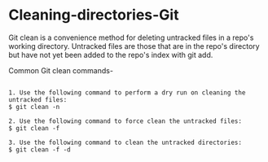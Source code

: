 # Cleaning-directories-Git

Git clean is a convenience method for deleting untracked files in a repo's working directory. Untracked files are those that are in the repo's directory but have not yet been added to the repo's index with git add.

Common Git clean commands-

```

1. Use the following command to perform a dry run on cleaning the untracked files:
$ git clean -n

2. Use the following command to force clean the untracked files:
$ git clean -f

3. Use the following command to clean the untracked directories:
$ git clean -f -d

```
